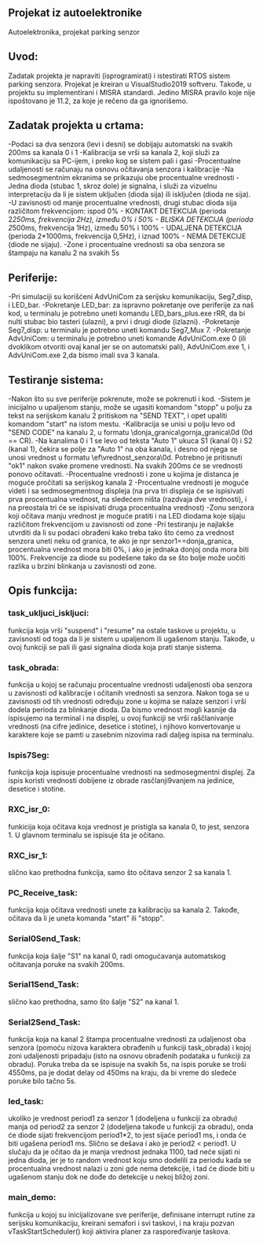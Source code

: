## Projekat iz autoelektronike
 Autoelektronika, projekat parking senzor
## Uvod:

 Zadatak projekta je napraviti (isprogramirati) i istestirati RTOS sistem parking senzora. Projekat je kreiran u VisualStudio2019 softveru. Takođe, u projektu su implementirani i MISRA standardi. Jedino MISRA pravilo koje nije ispoštovano je 11.2, za koje je rečeno da ga ignorišemo.

## Zadatak projekta u crtama:

-Podaci sa dva senzora (levi i desni) se dobijaju automatski na svakih 200ms sa kanala 0 i 1
-Kalibracija se vrši sa kanala 2, koji služi za komunikaciju sa PC-ijem, i preko kog se sistem pali i gasi
-Procentualne udaljenosti se računaju na osnovu očitavanja senzora i kalibracije
-Na sedmosegmentnim ekranima se prikazuju obe procentualne vrednosti
-Jedna dioda (stubac 1, skroz dole) je signalna, i služi za vizuelnu interpretaciju da li je sistem uključen (dioda sija) ili isključen (dioda ne sija).
-U zavisnosti od manje procentualne vrednosti, drugi stubac dioda sija različitom frekvencijom: ispod 0% - KONTAKT DETEKCIJA (perioda 2*250ms, frekvencija 2Hz), između 0% i 50% - BLISKA DETEKCIJA (perioda 2*500ms, frekvencija 1Hz), između 50% i 100% - UDALJENA DETEKCIJA (perioda 2*1000ms, frekvencija 0,5Hz), i iznad 100% - NEMA DETEKCIJE (diode ne sijaju).
-Zone i procentualne vrednosti sa oba senzora se štampaju na kanalu 2 na svakih 5s

## Periferije:
-Pri simulaciji su korišćeni AdvUniCom za serijsku komunikaciju, Seg7_disp, i LED_bar. 
-Pokretanje LED_bar: za ispravno pokretanje ove periferije za naš kod, u terminalu je potrebno uneti komandu LED_bars_plus.exe rRR, da bi nulti stubac bio tasteri (ulazni), a prvi i drugi diode (izlazni).
-Pokretanje Seg7_disp: u terminalu je potrebno uneti komandu Seg7_Mux 7.
-Pokretanje AdvUniCom: u terminalu je potrebno uneti komande AdvUniCom.exe 0 (ili dvoklikom otvoriti ovaj kanal jer se on automatski pali), AdvUniCom.exe 1, i AdvUniCom.exe 2,da bismo imali sva 3 kanala.

## Testiranje sistema:
-Nakon što su sve periferije pokrenute, može se pokrenuti i kod.
-Sistem je inicijalno u upaljenom stanju, može se ugasiti komandom "stopp" u polju za tekst na serijskom kanalu 2 pritiskom na "SEND TEXT", i opet upaliti komandom "start" na istom mestu. 
-Kalibracija se unisi u polju levo od "SEND CODE" na kanalu 2, u formatu \donja_granica\gornja_granica\0d (0d == CR).
-Na kanalima 0 i 1 se levo od teksta "Auto 1" ukuca S1 (kanal 0) i S2 (kanal 1), čekira se polje za "Auto 1" na oba kanala, i desno od njega se unosi vrednost u formatu \ef\vrednost_senzora\0d. Potrebno je pritisnuti "ok1" nakon svake promene vrednosti. Na svakih 200ms će se vrednosti ponovo očitavati. 
-Procentualne vrednosti i zone u kojima je distanca je moguće pročitati sa serijskog kanala 2
-Procentualne vrednosti je moguće videti i sa sedmosegmentnog displeja (na prva tri displeja će se ispisivati prva procentualna vrednost, na sledećem ništa (razdvaja dve vrednosti), i na preostala tri će se ispisivati druga procentualna vrednost)
-Zonu senzora koji očitava manju vrednost je moguće pratiti i na LED diodama koje sijaju različitom frekvencijom u zavisnosti od zone
-Pri testiranju je najlakše utvrditi da li su podaci obrađeni kako treba tako što ćemo za vrednost senzora uneti neku od granica, te ako je npr senzor1==donja_granica, procentualna vrednost mora biti 0%, i ako je jednaka donjoj onda mora biti 100%. Frekvencije za diode su podešene tako da se što bolje može uočiti razlika u brzini blinkanja u zavisnosti od zone.

## Opis funkcija:

### task_ukljuci_iskljuci: 
funkcija koja vrši "suspend" i "resume" na ostale taskove u projektu, u zavisnosti od toga da li je sistem u upaljenom ili ugašenom stanju. Takođe, u ovoj funkciji se pali ili gasi signalna dioda koja prati stanje sistema.

### task_obrada: 
funkcija u kojoj se računaju procentualne vrednosti udaljenosti oba senzora u zavisnosti od kalibracije i očitanih vrednosti sa senzora. Nakon toga se u zavisnosti od tih vrednosti određuju zone u kojima se nalaze senzori i vrši dodela perioda za blinkanje dioda. Da bismo vrednost mogli kasnije da ispisujemo na terminal i na displej, u ovoj funkciji se vrši raščlanivanje vrednosti (na cifre jedinice, desetice i stotine), i njihovo konvertovanje u karaktere koje se pamti u zasebnim nizovima radi daljeg ispisa na terminalu.

### Ispis7Seg: 
funkcija koja ispisuje procentualne vrednosti na sedmosegmentni displej. Za ispis koristi vrednosti dobijene iz obrade rasčlanji9vanjem na jedinice, desetice i stotine. 

### RXC_isr_0: 
funkicija koja očitava koja vrednost je pristigla sa kanala 0, to jest, senzora 1. U glavnom terminalu se ispisuje šta je očitano.

### RXC_isr_1: 
slično kao prethodna funkcija, samo što očitava senzor 2 sa kanala 1.

### PC_Receive_task: 
funkcija koja očitava vrednosti unete za kalibraciju sa kanala 2. Takođe, očitava da li je uneta komanda "start" ili "stopp".

### Serial0Send_Task: 
funkcija koja šalje "S1" na kanal 0, radi omogućavanja automatskog očitavanja poruke na svakih 200ms.

### Serial1Send_Task: 
slično kao prethodna, samo što šalje "S2" na kanal 1.

### Serial2Send_Task: 
funkcija koja na kanal 2 štampa procentualne vrednosti za udaljenost oba senzora (pomoću nizova karaktera obrađenih u funkciji task_obrada) i kojoj zoni udaljenosti pripadaju (isto na osnovu obrađenih podataka u funkciji za obradu). Poruka treba da se ispisuje na svakih 5s, na ispis poruke se troši 4550ms, pa je dodat delay od 450ms na kraju, da bi vreme do sledeće poruke bilo tačno 5s.

### led_task: 
ukoliko je vrednost period1 za senzor 1 (dodeljena u funkciji za obradu) manja od period2 za senzor 2 (dodeljena takođe u funkciji za obradu), onda će diode sijati frekvencijom period1*2, to jest sijaće period1 ms, i onda će biti ugašena period1 ms. Slično se dešava i ako je period2 < period1. U slučaju da je očitao da je manja vrednost jednaka 1100, tad neće sijati ni jedna dioda, jer je to random vrednost koju smo dodelili za periodu kada se procentualna vrednost nalazi u zoni gde nema detekcije, i tad će diode biti u ugašenom stanju dok ne dođe do detekcije u nekoj bližoj zoni.

### main_demo: 
funkcija u kojoj su inicijalizovane sve periferije, definisane interrupt rutine za serijsku komunikaciju, kreirani semafori i svi taskovi, i na kraju pozvan vTaskStartScheduler() koji aktivira planer za raspoređivanje taskova.
